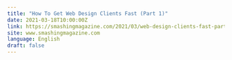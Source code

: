```yaml
---
title: "How To Get Web Design Clients Fast (Part 1)"
date: 2021-03-18T10:00:00Z
link: https://smashingmagazine.com/2021/03/web-design-clients-fast-part1/?utm_medium=RSS&utm_source=news.12bit.vn
site: www.smashingmagazine.com
language: English
draft: false
---
```

